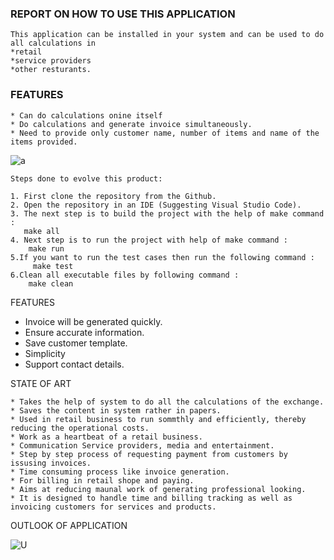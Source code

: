 ###  REPORT ON HOW TO USE THIS APPLICATION

    This application can be installed in your system and can be used to do all calculations in 
    *retail
    *service providers 
    *other resturants.
    
### FEATURES
    * Can do calculations onine itself
    * Do calculations and generate invoice simultaneously.
    * Need to provide only customer name, number of items and name of the items provided.
   
 ![a](https://user-images.githubusercontent.com/60978907/143386872-5dee19e5-7566-4c81-a54c-5e87c2c0d767.jpg)
   
    
    Steps done to evolve this product:
    
    1. First clone the repository from the Github.
    2. Open the repository in an IDE (Suggesting Visual Studio Code).
    3. The next step is to build the project with the help of make command :
       make all
    4. Next step is to run the project with help of make command :
        make run
    5.If you want to run the test cases then run the following command :
         make test
    6.Clean all executable files by following command :
        make clean


FEATURES

  * Invoice will be generated quickly.
  * Ensure accurate information.
  * Save customer template.
  * Simplicity
  * Support contact details.

STATE OF ART

    * Takes the help of system to do all the calculations of the exchange.
    * Saves the content in system rather in papers.
    * Used in retail business to run sommthly and efficiently, thereby reducing the operational costs.
    * Work as a heartbeat of a retail business.
    * Communication Service providers, media and entertainment.
    * Step by step process of requesting payment from customers by issusing invoices.
    * Time consuming process like invoice generation.
    * For billing in retail shope and paying.
    * Aims at reducing maunal work of generating professional looking.
    * It is designed to handle time and billing tracking as well as invoicing customers for services and products.
    
    
  OUTLOOK OF APPLICATION
  
  ![U](https://user-images.githubusercontent.com/60978907/143388585-97112ce8-a7e7-4ada-b20b-3b535b512adb.jpg)

